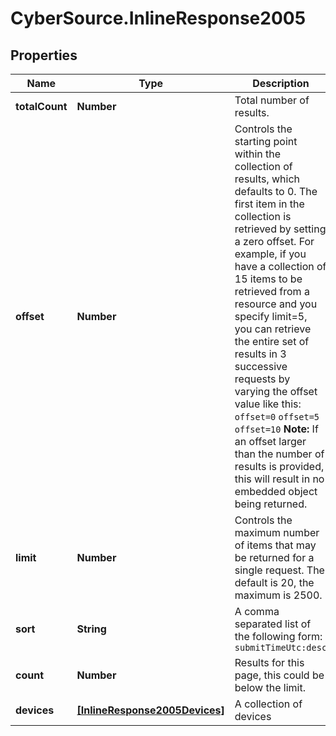 # CyberSource.InlineResponse2005

## Properties
Name | Type | Description | Notes
------------ | ------------- | ------------- | -------------
**totalCount** | **Number** | Total number of results. | [optional] 
**offset** | **Number** | Controls the starting point within the collection of results, which defaults to 0. The first item in the collection is retrieved by setting a zero offset.  For example, if you have a collection of 15 items to be retrieved from a resource and you specify limit=5, you can retrieve the entire set of results in 3 successive requests by varying the offset value like this:  `offset=0` `offset=5` `offset=10`  **Note:** If an offset larger than the number of results is provided, this will result in no embedded object being returned.  | [optional] 
**limit** | **Number** | Controls the maximum number of items that may be returned for a single request. The default is 20, the maximum is 2500.  | [optional] 
**sort** | **String** | A comma separated list of the following form:  `submitTimeUtc:desc`  | [optional] 
**count** | **Number** | Results for this page, this could be below the limit. | [optional] 
**devices** | [**[InlineResponse2005Devices]**](InlineResponse2005Devices.md) | A collection of devices | [optional] 


